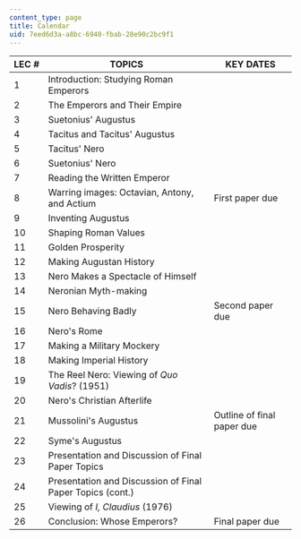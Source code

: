 ```yaml
---
content_type: page
title: Calendar
uid: 7eed6d3a-a8bc-6940-fbab-28e90c2bc9f1
---
```


| LEC # | TOPICS | KEY DATES |
| --- | --- | --- |
| 1 | Introduction: Studying Roman Emperors | &nbsp; |
| 2 | The Emperors and Their Empire | &nbsp; |
| 3 | Suetonius' Augustus | &nbsp; |
| 4 | Tacitus and Tacitus' Augustus | &nbsp; |
| 5 | Tacitus' Nero | &nbsp; |
| 6 | Suetonius' Nero | &nbsp; |
| 7 | Reading the Written Emperor | &nbsp; |
| 8 | Warring images: Octavian, Antony, and Actium | First paper due |
| 9 | Inventing Augustus | &nbsp; |
| 10 | Shaping Roman Values | &nbsp; |
| 11 | Golden Prosperity | &nbsp; |
| 12 | Making Augustan History | &nbsp; |
| 13 | Nero Makes a Spectacle of Himself | &nbsp; |
| 14 | Neronian Myth-making | &nbsp; |
| 15 | Nero Behaving Badly | Second paper due |
| 16 | Nero's Rome | &nbsp; |
| 17 | Making a Military Mockery | &nbsp; |
| 18 | Making Imperial History | &nbsp; |
| 19 | The Reel Nero: Viewing of _Quo Vadis_? (1951) | &nbsp; |
| 20 | Nero's Christian Afterlife | &nbsp; |
| 21 | Mussolini's Augustus | Outline of final paper due |
| 22 | Syme's Augustus | &nbsp; |
| 23 | Presentation and Discussion of Final Paper Topics | &nbsp; |
| 24 | Presentation and Discussion of Final Paper Topics (cont.) | &nbsp; |
| 25 | Viewing of _I, Claudius_ (1976) | &nbsp; |
| 26 | Conclusion: Whose Emperors? | Final paper due